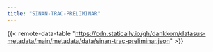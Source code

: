 ```yaml
---
title: "SINAN-TRAC-PRELIMINAR"
---
```


{{< remote-data-table "https://cdn.statically.io/gh/dankkom/datasus-metadata/main/metadata/data/sinan-trac-preliminar.json" >}}
